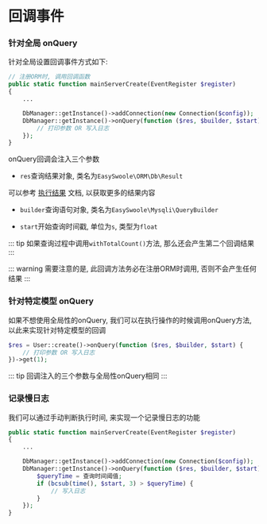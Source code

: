 # 回调事件

### 针对全局 onQuery

针对全局设置回调事件方式如下:

```php
// 注册ORM时, 调用回调函数
public static function mainServerCreate(EventRegister $register)
{
    ...

    DbManager::getInstance()->addConnection(new Connection($config));
    DbManager::getInstance()->onQuery(function ($res, $builder, $start) {
        // 打印参数 OR 写入日志
    });
}
```

onQuery回调会注入三个参数

- `res`查询结果对象, 类名为`EasySwoole\ORM\Db\Result`

可以参考 [执行结果](../lastResult.html) 文档, 以获取更多的结果内容

- `builder`查询语句对象, 类名为`EasySwoole\Mysqli\QueryBuilder`

- `start`开始查询时间戳, 单位为`s`, 类型为`float`

::: tip
如果查询过程中调用`withTotalCount()`方法, 那么还会产生第二个回调结果
:::

::: warning
需要注意的是, 此回调方法务必在注册ORM时调用, 否则不会产生任何结果
:::

### 针对特定模型 onQuery

如果不想使用全局性的onQuery, 我们可以在执行操作的时候调用onQuery方法, 以此来实现针对特定模型的回调

```php
$res = User::create()->onQuery(function ($res, $builder, $start) {
    // 打印参数 OR 写入日志
})->get(1);
```

::: tip
回调注入的三个参数与全局性onQuery相同
:::

### 记录慢日志

我们可以通过手动判断执行时间, 来实现一个记录慢日志的功能
```php
public static function mainServerCreate(EventRegister $register)
{
    ...

    DbManager::getInstance()->addConnection(new Connection($config));
    DbManager::getInstance()->onQuery(function ($res, $builder, $start) {
        $queryTime = 查询时间阈值;
        if (bcsub(time(), $start, 3) > $queryTime) {
            // 写入日志
        }
    });
}
```
